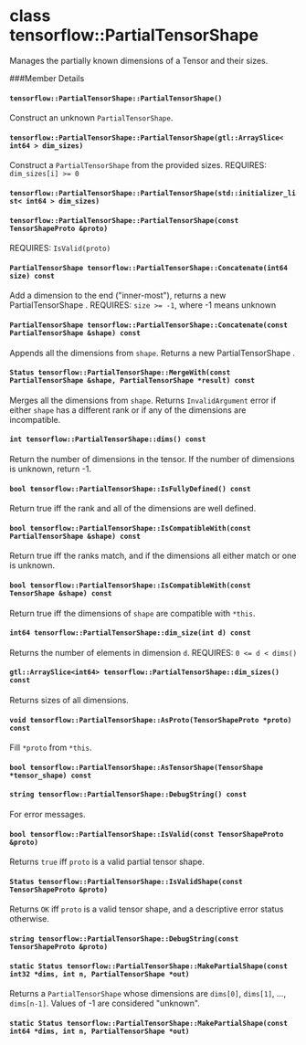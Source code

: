 # class tensorflow::PartialTensorShape

Manages the partially known dimensions of a Tensor and their sizes.

\###Member Details

#### `tensorflow::PartialTensorShape::PartialTensorShape()` <a href="#tensorflow_partialtensorshape_partialtensorshape" id="tensorflow_partialtensorshape_partialtensorshape"></a>

Construct an unknown `PartialTensorShape`.

#### `tensorflow::PartialTensorShape::PartialTensorShape(gtl::ArraySlice< int64 > dim_sizes)` <a href="#tensorflow_partialtensorshape_partialtensorshape" id="tensorflow_partialtensorshape_partialtensorshape"></a>

Construct a `PartialTensorShape` from the provided sizes. REQUIRES: `dim_sizes[i] >= 0`

#### `tensorflow::PartialTensorShape::PartialTensorShape(std::initializer_list< int64 > dim_sizes)` <a href="#tensorflow_partialtensorshape_partialtensorshape" id="tensorflow_partialtensorshape_partialtensorshape"></a>

#### `tensorflow::PartialTensorShape::PartialTensorShape(const TensorShapeProto &proto)` <a href="#tensorflow_partialtensorshape_partialtensorshape" id="tensorflow_partialtensorshape_partialtensorshape"></a>

REQUIRES: `IsValid(proto)`

#### `PartialTensorShape tensorflow::PartialTensorShape::Concatenate(int64 size) const` <a href="#partialtensorshape_tensorflow_partialtensorshape_concatenate" id="partialtensorshape_tensorflow_partialtensorshape_concatenate"></a>

Add a dimension to the end ("inner-most"), returns a new PartialTensorShape . REQUIRES: `size >= -1`, where -1 means unknown

#### `PartialTensorShape tensorflow::PartialTensorShape::Concatenate(const PartialTensorShape &shape) const` <a href="#partialtensorshape_tensorflow_partialtensorshape_concatenate" id="partialtensorshape_tensorflow_partialtensorshape_concatenate"></a>

Appends all the dimensions from `shape`. Returns a new PartialTensorShape .

#### `Status tensorflow::PartialTensorShape::MergeWith(const PartialTensorShape &shape, PartialTensorShape *result) const` <a href="#status_tensorflow_partialtensorshape_mergewith" id="status_tensorflow_partialtensorshape_mergewith"></a>

Merges all the dimensions from `shape`. Returns `InvalidArgument` error if either `shape` has a different rank or if any of the dimensions are incompatible.

#### `int tensorflow::PartialTensorShape::dims() const` <a href="#int_tensorflow_partialtensorshape_dims" id="int_tensorflow_partialtensorshape_dims"></a>

Return the number of dimensions in the tensor. If the number of dimensions is unknown, return -1.

#### `bool tensorflow::PartialTensorShape::IsFullyDefined() const` <a href="#bool_tensorflow_partialtensorshape_isfullydefined" id="bool_tensorflow_partialtensorshape_isfullydefined"></a>

Return true iff the rank and all of the dimensions are well defined.

#### `bool tensorflow::PartialTensorShape::IsCompatibleWith(const PartialTensorShape &shape) const` <a href="#bool_tensorflow_partialtensorshape_iscompatiblewith" id="bool_tensorflow_partialtensorshape_iscompatiblewith"></a>

Return true iff the ranks match, and if the dimensions all either match or one is unknown.

#### `bool tensorflow::PartialTensorShape::IsCompatibleWith(const TensorShape &shape) const` <a href="#bool_tensorflow_partialtensorshape_iscompatiblewith" id="bool_tensorflow_partialtensorshape_iscompatiblewith"></a>

Return true iff the dimensions of `shape` are compatible with `*this`.

#### `int64 tensorflow::PartialTensorShape::dim_size(int d) const` <a href="#int64_tensorflow_partialtensorshape_dim_size" id="int64_tensorflow_partialtensorshape_dim_size"></a>

Returns the number of elements in dimension `d`. REQUIRES: `0 <= d < dims()`

#### `gtl::ArraySlice<int64> tensorflow::PartialTensorShape::dim_sizes() const` <a href="#gtl_arrayslice_int64_tensorflow_partialtensorshape_dim_sizes" id="gtl_arrayslice_int64_tensorflow_partialtensorshape_dim_sizes"></a>

Returns sizes of all dimensions.

#### `void tensorflow::PartialTensorShape::AsProto(TensorShapeProto *proto) const` <a href="#void_tensorflow_partialtensorshape_asproto" id="void_tensorflow_partialtensorshape_asproto"></a>

Fill `*proto` from `*this`.

#### `bool tensorflow::PartialTensorShape::AsTensorShape(TensorShape *tensor_shape) const` <a href="#bool_tensorflow_partialtensorshape_astensorshape" id="bool_tensorflow_partialtensorshape_astensorshape"></a>

#### `string tensorflow::PartialTensorShape::DebugString() const` <a href="#string_tensorflow_partialtensorshape_debugstring" id="string_tensorflow_partialtensorshape_debugstring"></a>

For error messages.

#### `bool tensorflow::PartialTensorShape::IsValid(const TensorShapeProto &proto)` <a href="#bool_tensorflow_partialtensorshape_isvalid" id="bool_tensorflow_partialtensorshape_isvalid"></a>

Returns `true` iff `proto` is a valid partial tensor shape.

#### `Status tensorflow::PartialTensorShape::IsValidShape(const TensorShapeProto &proto)` <a href="#status_tensorflow_partialtensorshape_isvalidshape" id="status_tensorflow_partialtensorshape_isvalidshape"></a>

Returns `OK` iff `proto` is a valid tensor shape, and a descriptive error status otherwise.

#### `string tensorflow::PartialTensorShape::DebugString(const TensorShapeProto &proto)` <a href="#string_tensorflow_partialtensorshape_debugstring" id="string_tensorflow_partialtensorshape_debugstring"></a>

#### `static Status tensorflow::PartialTensorShape::MakePartialShape(const int32 *dims, int n, PartialTensorShape *out)` <a href="#static_status_tensorflow_partialtensorshape_makepartialshape" id="static_status_tensorflow_partialtensorshape_makepartialshape"></a>

Returns a `PartialTensorShape` whose dimensions are `dims[0]`, `dims[1]`, ..., `dims[n-1]`. Values of -1 are considered "unknown".

#### `static Status tensorflow::PartialTensorShape::MakePartialShape(const int64 *dims, int n, PartialTensorShape *out)` <a href="#static_status_tensorflow_partialtensorshape_makepartialshape" id="static_status_tensorflow_partialtensorshape_makepartialshape"></a>
